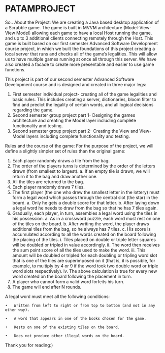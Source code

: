 # PATAMPROJECT

So.. About the Project:
We are creating a Java based desktop application of a Scrabble game.
The game is built in MVVM architecture (Model-View-View Model) allowing each game to have a local Host running the game,
and up to 3 additional clients connecting remotely through the Host. 
This game is built based on our first semester Advanced Software Development course project,
in which we built the foundations of this project creating a local server that runs and checks all of the game’s legalities.
This will allow us to have multiple games running at once all through this server. 
We have also created a facade to create more presentable and easier to use game functions.

This project is part of our second semester Advanced Software Development course and is designed and created in three major legs:
  1. First semester individual project- creating all of the game legalities and basic rules. This includes creating a server,
     dictionaries, bloom filter to find and predict the legality of certain words, and all logical decisions regarding the game.
  2. Second semester group project part 1- Designing the games architecture and creating the Model layer including complete functionality and testing.
  3. Second semester group project part 2- Creating the View and View-Model layers including complete functionality and testing.

Rules and the course of the game:
For the purpose of the project, we will define a slightly simpler set of rules than the original game:
  1. Each player randomly draws a tile from the bag.
  2. The order of the players turns is determined by the order of the letters drawn (from smallest to largest).
     a. If an empty tile is drawn, we will return it to the bag and draw another one.
  3. All the tiles are returned to the bag.
  4. Each player randomly draws 7 tiles.
  5. The first player (the one who drew the smallest letter in the lottery) must form a legal word which passes through the central slot (the star) in the board.
     a. Only he gets a double score for that letter. 
     b. After laying down a legal word he needs to draw from the bag so that he has 7 tiles again.
  6. Gradually, each player, in turn, assembles a legal word using the tiles in his possession.
     a. As in a crossword puzzle, each word must rest on one of the tiles on the board.
     b. After writing the word, the player draws additional tiles from the bag, so he always has 7 tiles. 
     c. His score is accumulated according to all the words created on the board following the placing of the tiles.
         i. Tiles placed on double or triple letter squares will be doubled or tripled in value accordingly.
         ii. The word then receives the sum point score of all the tiles used to make the word.
         iii. This amount will be doubled or tripled for each doubling or tripling word slot that is one of the tiles are superimposed on it (that is, it is possible, for example, to multiply by 4 or 9 if the word took two double word or triple word slots respectively).
         iv. The above calculation is true for every new word created on the board following the placement in turn.
  7. A player who cannot form a valid word forfeits his turn.
  8. The game will end after N rounds.

A legal word must meet all the following conditions:

    •	Written from left to right or from top to bottom (and not in any other way).
    
    •	A word that appears in one of the books chosen for the game.
    
    •	Rests on one of the existing tiles on the board.
    
    •	Does not produce other illegal words on the board.
    
Thank you for reading:)
